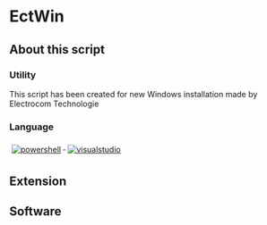 # EctWin
## About this script
### Utility
This script has been created for new Windows installation made by Electrocom Technologie
### Language
  <a href="#">
    <img src="https://github.com/anaselgarhy/cool-badges/blob/master/svg/dev/tools/powershell.svg" alt="powershell" style="vertical-align:top; margin:6px 4px">
  </a> 


  <a href="#">
    <img src="https://github.com/anaselgarhy/cool-badges/blob/master/svg/dev/tools/visualstudio_code.svg" alt="visualstudio" style="vertical-align:top; margin:6px 4px">
  </a>

## Extension
## Software
